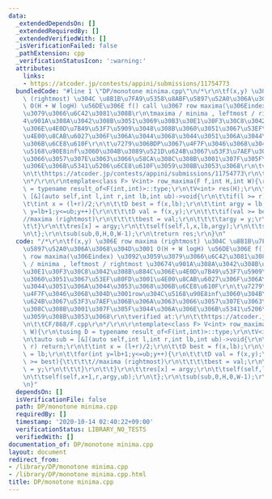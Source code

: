 ```yaml
---
data:
  _extendedDependsOn: []
  _extendedRequiredBy: []
  _extendedVerifiedWith: []
  _isVerificationFailed: false
  _pathExtension: cpp
  _verificationStatusIcon: ':warning:'
  attributes:
    links:
    - https://atcoder.jp/contests/appini/submissions/11754773
  bundledCode: "#line 1 \"DP/monotone minima.cpp\"\n/*\r\n\tf(x,y) \u306E row maxima\
    \ (rightmost) \u304C \u8B1B\u7FA9\u5358\u8ABF\u5897\u52A0\u306A\u3068\u304D\u3001\
    \ O(H + W logH) \u56DE\u306E f() call \u3067 row maxima(\u306Eindex) \u3092\u3059\
    \u3079\u3066\u6C42\u3081\u308B\r\n\tmaxima / minima , leftmost / rightmost \u3067\
    4\u901A\u308A\u3042\u308B\u3051\u3069\u30B3\u30E1\u30F3\u30C8\u3042\u308B\u884C\
    \u306E\u4E0D\u7B49\u53F7\u5909\u3048\u308B\u3060\u3051\u3067\u53EF\u80FD\u3001\
    \u4E00\u8CAB\u6027\u306F\u306A\u3044\u3068\u3044\u3051\u306A\u3044\u3053\u3068\
    \u306B\u6CE8\u610F\r\n\t\u7279\u306BDP\u3067\u4F7F\u3046\u3068\u304D\u3001row\u304C\
    \u5168\u90E8inf\u3060\u304B\u3089\u521D\u624B\u3067\u53F3\u7AEF\u306B\u306A\u3063\
    \u3066\u3057\u307E\u3063\u3066\u58CA\u308C\u308B\u3001\u307F\u305F\u3044\u306A\
    \u306E\u306B\u5341\u5206\u6CE8\u610F\u3059\u308B\u3053\u3068\r\n\tverified at:\r\
    \n\t\thttps://atcoder.jp/contests/appini/submissions/11754773\r\n\t\tCF/868/F.cpp\r\
    \n*/\r\n\r\ntemplate<class F> V<int> row_maxima(F f,int H,int W){\r\n\tusing D\
    \ = typename result_of<F(int,int)>::type;\r\n\tV<int> res(H);\r\n\tauto sub =\
    \ [&](auto self,int l,int r,int lb,int ub)->void{\r\n\t\tif(l >= r) return;\r\n\
    \t\tint x = (l+r)/2;\r\n\t\tD best = f(x,lb);\r\n\t\tint argy = lb;\r\n\t\tfor(int\
    \ y=lb+1;y<=ub;y++){\r\n\t\t\tD val = f(x,y);\r\n\t\t\tif(val >= best){\t\t\t\t\
    //maxima (rightmost)\r\n\t\t\t\tbest = val;\r\n\t\t\t\targy = y;\r\n\t\t\t}\r\n\
    \t\t}\r\n\t\tres[x] = argy;\r\n\t\tself(self,l,x,lb,argy);\r\n\t\tself(self,x+1,r,argy,ub);\r\
    \n\t};\r\n\tsub(sub,0,H,0,W-1);\r\n\treturn res;\r\n}\n"
  code: "/*\r\n\tf(x,y) \u306E row maxima (rightmost) \u304C \u8B1B\u7FA9\u5358\u8ABF\
    \u5897\u52A0\u306A\u3068\u304D\u3001 O(H + W logH) \u56DE\u306E f() call \u3067\
    \ row maxima(\u306Eindex) \u3092\u3059\u3079\u3066\u6C42\u3081\u308B\r\n\tmaxima\
    \ / minima , leftmost / rightmost \u30674\u901A\u308A\u3042\u308B\u3051\u3069\u30B3\
    \u30E1\u30F3\u30C8\u3042\u308B\u884C\u306E\u4E0D\u7B49\u53F7\u5909\u3048\u308B\
    \u3060\u3051\u3067\u53EF\u80FD\u3001\u4E00\u8CAB\u6027\u306F\u306A\u3044\u3068\
    \u3044\u3051\u306A\u3044\u3053\u3068\u306B\u6CE8\u610F\r\n\t\u7279\u306BDP\u3067\
    \u4F7F\u3046\u3068\u304D\u3001row\u304C\u5168\u90E8inf\u3060\u304B\u3089\u521D\
    \u624B\u3067\u53F3\u7AEF\u306B\u306A\u3063\u3066\u3057\u307E\u3063\u3066\u58CA\
    \u308C\u308B\u3001\u307F\u305F\u3044\u306A\u306E\u306B\u5341\u5206\u6CE8\u610F\
    \u3059\u308B\u3053\u3068\r\n\tverified at:\r\n\t\thttps://atcoder.jp/contests/appini/submissions/11754773\r\
    \n\t\tCF/868/F.cpp\r\n*/\r\n\r\ntemplate<class F> V<int> row_maxima(F f,int H,int\
    \ W){\r\n\tusing D = typename result_of<F(int,int)>::type;\r\n\tV<int> res(H);\r\
    \n\tauto sub = [&](auto self,int l,int r,int lb,int ub)->void{\r\n\t\tif(l >=\
    \ r) return;\r\n\t\tint x = (l+r)/2;\r\n\t\tD best = f(x,lb);\r\n\t\tint argy\
    \ = lb;\r\n\t\tfor(int y=lb+1;y<=ub;y++){\r\n\t\t\tD val = f(x,y);\r\n\t\t\tif(val\
    \ >= best){\t\t\t\t//maxima (rightmost)\r\n\t\t\t\tbest = val;\r\n\t\t\t\targy\
    \ = y;\r\n\t\t\t}\r\n\t\t}\r\n\t\tres[x] = argy;\r\n\t\tself(self,l,x,lb,argy);\r\
    \n\t\tself(self,x+1,r,argy,ub);\r\n\t};\r\n\tsub(sub,0,H,0,W-1);\r\n\treturn res;\r\
    \n}"
  dependsOn: []
  isVerificationFile: false
  path: DP/monotone minima.cpp
  requiredBy: []
  timestamp: '2020-10-14 02:40:22+09:00'
  verificationStatus: LIBRARY_NO_TESTS
  verifiedWith: []
documentation_of: DP/monotone minima.cpp
layout: document
redirect_from:
- /library/DP/monotone minima.cpp
- /library/DP/monotone minima.cpp.html
title: DP/monotone minima.cpp
---
```


